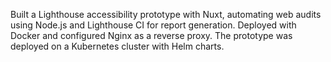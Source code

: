 Built a Lighthouse accessibility prototype with Nuxt, automating web audits using Node.js and Lighthouse CI for report generation. Deployed with Docker and configured Nginx as a reverse proxy. The prototype was deployed on a Kubernetes cluster with  Helm charts.

